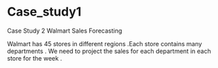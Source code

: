 # Case_study1
Case Study 2 Walmart Sales Forecasting

 Walmart has 45 stores in different regions .Each store contains many departments .
 We need to project the sales for each department in each store for the week .
